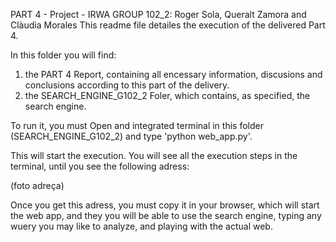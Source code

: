 PART 4 - Project - IRWA GROUP 102_2: Roger Sola, Queralt Zamora and Clàudia Morales This readme file detailes the execution of the delivered Part 4.

In this folder you will find:
  1. the PART 4 Report, containing all encessary information, discusions and conclusions according to this part of the delivery.
  2. the SEARCH_ENGINE_G102_2 Foler, which contains, as specified, the search engine. 

To run it, you must Open and integrated terminal in this folder (SEARCH_ENGINE_G102_2) and type 'python web_app.py'.

This will start the execution. You will see all the execution steps in the terminal, until you see the following adress:

(foto adreça)

Once you get this adress, you must copy it in your browser, which will start the web app, and they you will be able to use the search engine, typing any wuery you may like to analyze, and playing with the actual web.
